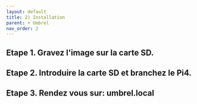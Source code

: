 ```yaml
---
layout: default
title: 2) Installation
parent: ☂ Umbrel
nav_order: 2
---
```



## Etape 1. Gravez l'image sur la carte SD. 

## Etape 2. Introduire la carte SD et branchez le Pi4. 

## Etape 3. Rendez vous sur: umbrel.local  
